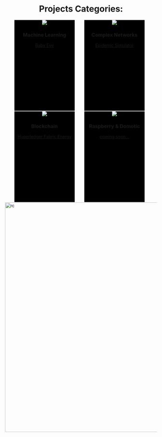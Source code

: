   <div align="center" style="height:500px;">    
    <h1>Projects Categories:</h1>
    <div style="float:left;border:1px solid white;width:200px;height:300px;background-color:black;margin-left:30px">
      <img src="https://user-images.githubusercontent.com/53179989/155874354-d2bbab10-ec80-4d19-8474-fe6f0be37509.jpg">
      <h3>Machine Learning</h3>
        <p><a href="babyeye.html">Baby Eye</a></p>
    </div>
    <div style="float:left;border:1px solid white;width:200px;height:300px;margin-left:30px;background-color:black;">
      <img src="https://user-images.githubusercontent.com/53179989/155875637-ec06bb8d-5417-4b38-aff6-c856791e0da2.png">
      <h3>Complex Networks</h3>
        <p><a href="epidemic-simulator.html">Epidemic Simulator</a></p>
    </div>
    <div style="float:left;border:1px solid white;width:200px;height:300px;margin-left:30px;background-color:black;">
      <img src="https://user-images.githubusercontent.com/53179989/155875345-a33e3064-4333-4350-8e31-ccef5cda4db3.jpg">
      <h3>Blockchain</h3>
        <p><a href="hyperledger.html">Hyperledger Fabric Energy</a></p>
    </div>
    <div style="float:left;border:1px solid white;width:200px;height:300px;margin-left:30px;background-color:black;">
      <img src="https://user-images.githubusercontent.com/53179989/155875501-ca846979-4a9d-4e48-9896-19b603692505.jpg">
      <h3>Raspberry & Domotic</h3>
        <p><a href="hyperledger.html">coming soon...</a></p>
    </div>  
  </div><img width="759" alt="rc" src="https://user-images.githubusercontent.com/53179989/155875628-9b33782a-5e28-4e86-99bc-41d079fee0c9.png">



